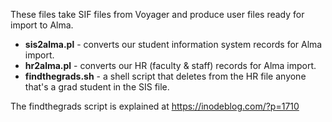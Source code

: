 
These files take SIF files from Voyager and produce user files ready for import to Alma.

- **sis2alma.pl** - converts our student information system records for Alma import.
- **hr2alma.pl** - converts our HR (faculty & staff) records for Alma import.
- **findthegrads.sh** - a shell script that deletes from the HR file anyone that's a grad student in the SIS file.  

The findthegrads script is explained at <https://inodeblog.com/?p=1710>


